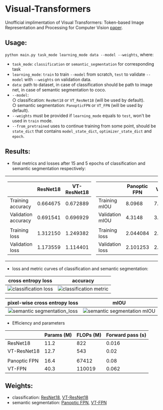 # Visual-Transformers
Unofficial implimentation of Visual Transformers: Token-based Image Representation and Processing for Computer Vision [paper](https://arxiv.org/abs/2006.03677).

## Usage:
`python main.py task_mode learning_mode data --model --weights`, where:
* `task_mode`: `classification` or `semantic_segmentation` for corresponding task
* `learning_mode`: `train` to train `--model` from scratch, `test` to validate `--model` with `--weights` on validation data.
* `data`: path to dataset, in case of classification should be path to image net, in case of semantic segmentation to coco.
* `--model`:   
  ○ classification: `ResNet18` or `VT_ResNet18` (will be used by default).  
  ○ semantic segmentation: `PanopticFPN` or `VT_FPN` (will be used by default).  
* `--weights` must be provided if `learning_mode` equals to `test`, won't be used in `train` mode.
* `--from_pretrained` uses to continue training from some point, should be `state_dict` that contains `model_state_dict`, `optimizer_state_dict` and `epoch`.

## Results:  
* final metrics and losses after 15 and 5 epochs of classification and semantic segmentation respectively:
<table>
  <tr>  
    <td>    
    
|                      | ResNet18 | VT-ResNet18 |
|----------------------|----------|-------------|
| Training accuracy    | 0.664675 |  0.672889   |
| Validation accuracy  | 0.691541 |  0.696929   |
|                      |          |             |
| Training loss        | 1.312150 |  1.249382   |
| Validation loss      | 1.173559 |  1.114401   |

   
   </td><td>  
      
|                 | Panoptic FPN |  VT-FPN  |
|-----------------|--------------|----------|
| Training mIOU   |   8.0968     | 7.0343   |
| Validation mIOU |   4.3148     | 3.2351   |
|                 |              |          |
| Training loss   |   2.044084   | 2.068598 |
| Validation loss |   2.101253   | 2.120928 |


   </td>  
  </tr>
</table>

* loss and metric curves of classification and semantic segmentation:


cross entropy loss         |  accuracy
:-------------------------:|:-------------------------:
![classification loss](https://user-images.githubusercontent.com/41442977/114195120-daaee980-9958-11eb-97b2-b4b91908d159.png)  |  ![classification metric](https://user-images.githubusercontent.com/41442977/114195759-6cb6f200-9959-11eb-953b-69f66788110e.png)

pixel-wise cross entropy loss   |  mIOU
:------------------------------:|:-------------------------:
![semantic segmentation_loss](https://user-images.githubusercontent.com/41442977/114266799-f077e980-9a00-11eb-9804-1a386e29729c.png)  | ![semantic segmentation mIOU](https://user-images.githubusercontent.com/41442977/114266809-071e4080-9a01-11eb-98e9-553463db2c7c.png)





* Efficiency and parameters

|              | Params (M) | FLOPs (M) | Forward pass (s) |
|--------------|------------|-----------|------------------|
| ResNet18     |    11.2    |    822    |       0.016      |
| VT-ResNet18  |    12.7    |    543    |       0.02       |
|              |            |           |                  |
| Panoptic FPN |    16.4    |   67412   |       0.08       |
| VT-FPN       |    40.3    |  110019   |       0.062      |

## Weights:
* classification: [ResNet18](https://drive.google.com/file/d/102_XFdm9mnQbZVbw8ChoywvxG3IOhXCh/view?usp=sharing), [VT-ResNet18](https://drive.google.com/file/d/1-7zrZD2TekIIcAa4im0i5fi31ZG90sP9/view?usp=sharing)
* semantic segmentation: [Panoptic FPN](https://drive.google.com/file/d/1hEYHuaWhc-JqpPyjdr86kMorkDGX3gIN/view?usp=sharing), [VT-FPN](https://drive.google.com/file/d/1-GUY6KdQBF5q4VFrdb79XyROqE70lbHv/view?usp=sharing)
